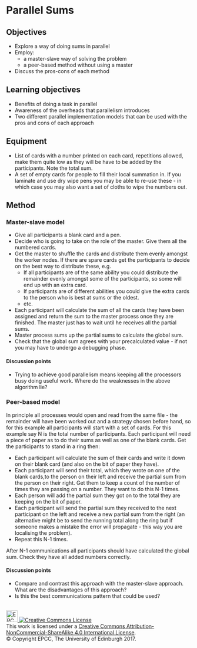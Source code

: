# Parallel Sums

## Objectives

* Explore a way of doing sums in parallel
* Employ:
   * a master-slave way of solving the problem
   * a peer-based method without using a master
* Discuss the pros-cons of each method

## Learning objectives

* Benefits of doing a task in parallel
* Awareness of the overheads that parallelism introduces
* Two different parallel implementation models that can be used with the pros and cons of each approach

## Equipment

* List of cards with a number printed on each card, repetitions allowed, make them quite
  low as they will be have to be added by the participants. Note the total sum.
* A set of empty cards for people to fill their local summation in. If you laminate and
  use dry wipe pens you may be able to re-use these - in which case you may also want a set of cloths to wipe the numbers out.

## Method

### Master-slave model

* Give all participants a blank card and a pen.
* Decide who is going to take on the role of the master. Give them all the 
   numbered cards.
* Get the master to shuffle the cards and distribute them evenly amongst the
  worker nodes. If there are spare cards get the participants to decide on the best
  way to distribute these, e.g.
   * If all participants are of the same ability you could distribute the remainder
     evenly amongst some of the participants, so some will end up with an extra card.
   * If participants are of different abilities you could give the extra cards to 
     the person who is best at sums or the oldest.
   * etc.
* Each participant will calculate the sum of all the cards they have been assigned
  and return the sum to the master process once they are finished. The master just has to wait until he receives all the partial sums.
* Master process sums up the partial sums to calculate
  the global sum.
* Check that the global sum agrees with your precalculated value - if not you
  may have to undergo a debugging phase.

#### Discussion points

* Trying to achieve good parallelism means keeping all the processors busy doing
  useful work. Where do the weaknesses in the above algorithm lie?

### Peer-based model

In principle all processes would open and read 
from the same file - the remainder will have been
worked out and a strategy chosen before hand, so 
for this example all participants will start with
a set of cards. For this example say N is the total number of participants. Each participant will need a piece
of paper as to do their sums as well as one of the 
blank cards. Get the participants to stand in 
a ring then:

* Each participant will calculate the sum of their
  cards and write it down on their blank card (and
  also on the bit of paper they have).
* Each participant will send their total, which they
  wrote on one of the blank cards,to the person
  on their left and receive the partial sum from the
  person on their right. Get them to keep a count 
  of the number of times they are passing on a 
  number. They want to do this N-1 times.
* Each person will add the partial sum they got on
  to the total they are keeping on the bit of paper.
* Each participant will send the partial sum they 
  received to the next participant on the left and
  receive a new partial sum from the right (an
  alternative might be to send the running total
  along the ring but if someone makes a mistake
  the error will propagate - this way you are  
  localising the problem).
* Repeat this N-1 times.

After N-1 communications all participants should 
have calculated the global sum. Check they have all
added numbers correctly.

#### Discussion points

* Compare and contrast this approach with the 
  master-slave approach. What are the disadvantages of 
  this approach?
* Is this the best communications pattern that could
  be used?

<!-- Licensing and copyright stuff below -->
<br>
<a href="http://www.epcc.ed.ac.uk">
<img alt="EPCC logo" src="https://www.epcc.ed.ac.uk/sites/all/themes/epcc/images/epcc-logo.png" height="31"/>
</a>
<a rel="license" href="http://creativecommons.org/licenses/by-nc-sa/4.0/">
<img alt="Creative Commons License" style="border-width:0"
     src="https://i.creativecommons.org/l/by-nc-sa/4.0/88x31.png" />
</a><br />
This work is licensed under a <a rel="license" href="http://creativecommons.org/licenses/by-nc-sa/4.0/">
Creative Commons Attribution-NonCommercial-ShareAlike 4.0 International License</a>.<br/>
&copy; Copyright EPCC, The University of Edinburgh 2017.

